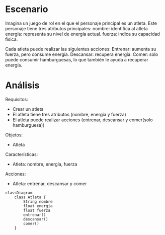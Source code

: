# Escenario
Imagina un juego de rol en el que el personaje principal es un atleta.
Este personaje tiene tres atributos principales:
nombre: identifica al atleta
energía: representa su nivel de energía actual.
fuerza: indica su capacidad física.

Cada atleta puede realizar las siguientes acciones:
Entrenar: aumenta su fuerza, pero consume energía.
Descansar: recupera energía.
Comer: solo puede consumir hamburguesas, lo que también le ayuda a recuperar energía.


# Análisis

Requisitos:
- Crear un atleta
- El atleta tiene tres atributos (nombre, energía y fuerza)
- El atleta puede realizar acciones (entrenar, descansar y comer(solo hamburguesa))

Objetos:
- Atleta

Características:
- Atleta: nombre, energía, fuerza

Acciones:
- Atleta: entrenar, descansar y comer

```mermaid
classDiagram
    class Atleta {
        String nombre
        float energia
        float fuerza
        entrenar()
        descansar()
        comer()
    }
```